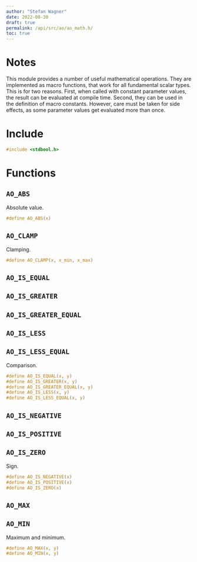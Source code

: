 ```yaml
---
author: "Stefan Wagner"
date: 2022-08-30
draft: true
permalink: /api/src/ao/ao_math.h/
toc: true
---
```


# Notes

This module provides a number of useful mathematical operations. They are implemented as macro functions, that work for all fundamental scalar types. This is for two reasons. First, when called with constant parameter values, the result can be evaluated at compile time. Second, they can be used in the definition of macro constants. However, care must be taken for side effects, as some parameter values get evaluated more than once.

# Include

```c
#include <stdbool.h>
```

# Functions

## `AO_ABS`

Absolute value.

```c
#define AO_ABS(x)
```

## `AO_CLAMP`

Clamping.

```c
#define AO_CLAMP(x, x_min, x_max)
```

## `AO_IS_EQUAL`
## `AO_IS_GREATER`
## `AO_IS_GREATER_EQUAL`
## `AO_IS_LESS`
## `AO_IS_LESS_EQUAL`

Comparison.

```c
#define AO_IS_EQUAL(x, y)
#define AO_IS_GREATER(x, y)
#define AO_IS_GREATER_EQUAL(x, y)
#define AO_IS_LESS(x, y)
#define AO_IS_LESS_EQUAL(x, y)
```

## `AO_IS_NEGATIVE`
## `AO_IS_POSITIVE`
## `AO_IS_ZERO`

Sign.

```c
#define AO_IS_NEGATIVE(x)
#define AO_IS_POSITIVE(x)
#define AO_IS_ZERO(x)
```

## `AO_MAX`
## `AO_MIN`

Maximum and minimum.

```c
#define AO_MAX(x, y)
#define AO_MIN(x, y)
```
